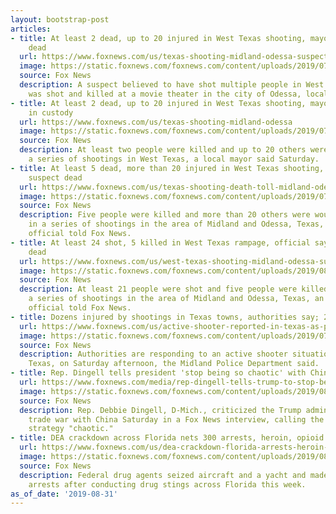 ```yaml
---
layout: bootstrap-post
articles:
- title: At least 2 dead, up to 20 injured in West Texas shooting, mayor says; 1 suspect
    dead
  url: https://www.foxnews.com/us/texas-shooting-midland-odessa-suspect-dead
  image: https://static.foxnews.com/foxnews.com/content/uploads/2019/07/police-lights-.jpg
  source: Fox News
  description: A suspect believed to have shot multiple people in West Texas Saturday
    was shot and killed at a movie theater in the city of Odessa, local police said.
- title: At least 2 dead, up to 20 injured in West Texas shooting, mayor says; 1 suspect
    in custody
  url: https://www.foxnews.com/us/texas-shooting-midland-odessa
  image: https://static.foxnews.com/foxnews.com/content/uploads/2019/07/police-lights-.jpg
  source: Fox News
  description: At least two people were killed and up to 20 others were injured in
    a series of shootings in West Texas, a local mayor said Saturday.
- title: At least 5 dead, more than 20 injured in West Texas shooting, official says;
    suspect dead
  url: https://www.foxnews.com/us/texas-shooting-death-toll-midland-odessa-suspect-dead
  image: https://static.foxnews.com/foxnews.com/content/uploads/2019/07/police-lights-.jpg
  source: Fox News
  description: Five people were killed and more than 20 others were wounded Saturday
    in a series of shootings in the area of Midland and Odessa, Texas, an Odessa city
    official told Fox News.
- title: At least 24 shot, 5 killed in West Texas rampage, official says; suspect
    dead
  url: https://www.foxnews.com/us/west-texas-shooting-midland-odessa-suspect-dead
  image: https://static.foxnews.com/foxnews.com/content/uploads/2019/08/Odessa720.jpg
  source: Fox News
  description: At least 21 people were shot and five people were killed Saturday in
    a series of shootings in the area of Midland and Odessa, Texas, an Odessa city
    official told Fox News.
- title: Dozens injured by shootings in Texas towns, authorities say; 2 suspects sought
  url: https://www.foxnews.com/us/active-shooter-reported-in-texas-as-police-urge-residents-to-stay-inside
  image: https://static.foxnews.com/foxnews.com/content/uploads/2019/07/police-lights-.jpg
  source: Fox News
  description: Authorities are responding to an active shooter situation in Odessa,
    Texas, on Saturday afternoon, the Midland Police Department said.
- title: Rep. Dingell tells president 'stop being so chaotic' with China, Trump responds
  url: https://www.foxnews.com/media/rep-dingell-tells-trump-to-stop-being-so-chaotic-dealing-with-china
  image: https://static.foxnews.com/foxnews.com/content/uploads/2019/08/4f18f35f-ContentBroker_contentid-dcfbff0fa75f42cbbd4273f1531a6ef1.png
  source: Fox News
  description: Rep. Debbie Dingell, D-Mich., criticized the Trump administration's
    trade war with China Saturday in a Fox News interview, calling the White House
    strategy "chaotic."
- title: DEA crackdown across Florida nets 300 arrests, heroin, opioid pills and yacht
  url: https://www.foxnews.com/us/dea-crackdown-florida-arrests-heroin-opioid-pills-yacht
  image: https://static.foxnews.com/foxnews.com/content/uploads/2019/08/dea-agents-DEA.jpg
  source: Fox News
  description: Federal drug agents seized aircraft and a yacht and made nearly 300
    arrests after conducting drug stings across Florida this week.
as_of_date: '2019-08-31'
---
```


